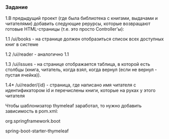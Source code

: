 ### Задание

1.В предыдущий проект (где была библиотека с книгами, выдачами и читателями) добавить следующие рерурсы, которые возвращают готовые HTML-страницы (т.е. это просто Controller'ы):

1.1 /ui/books - на странице должен отобразиться список всех доступных книг в системе

1.2 /ui/reader - аналогично 1.1

1.3 /ui/issues - на странице отображается таблица, в которой есть столбцы (книга, читатель, когда взял, когда вернул (если не вернул - пустая ячейка)).

1.4* /ui/reader/{id} - страница, где написано имя читателя с идентификатором id и перечислены книги, которые на руках у этого читателя

Чтобы шаблонизатор thymeleaf заработал, то нужно добавить зависимость в pom.xml: 

<dependency>

<groupId>org.springframework.boot</groupId>

<artifactId>spring-boot-starter-thymeleaf</artifactId>

</dependency>